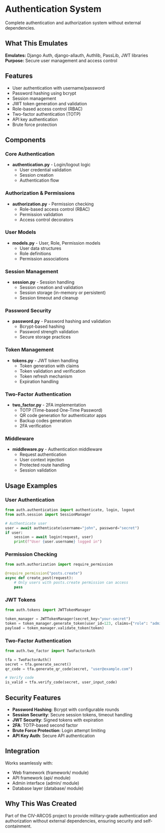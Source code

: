 # Authentication System

Complete authentication and authorization system without external dependencies.

## What This Emulates

**Emulates:** Django Auth, django-allauth, Authlib, PassLib, JWT libraries
**Purpose:** Secure user management and access control

## Features

- User authentication with username/password
- Password hashing using bcrypt
- Session management
- JWT token generation and validation
- Role-based access control (RBAC)
- Two-factor authentication (TOTP)
- API key authentication
- Brute force protection

## Components

### Core Authentication
- **authentication.py** - Login/logout logic
  - User credential validation
  - Session creation
  - Authentication flow

### Authorization & Permissions
- **authorization.py** - Permission checking
  - Role-based access control (RBAC)
  - Permission validation
  - Access control decorators

### User Models
- **models.py** - User, Role, Permission models
  - User data structures
  - Role definitions
  - Permission associations

### Session Management
- **session.py** - Session handling
  - Session creation and validation
  - Session storage (in-memory or persistent)
  - Session timeout and cleanup

### Password Security
- **password.py** - Password hashing and validation
  - Bcrypt-based hashing
  - Password strength validation
  - Secure storage practices

### Token Management
- **tokens.py** - JWT token handling
  - Token generation with claims
  - Token validation and verification
  - Token refresh mechanism
  - Expiration handling

### Two-Factor Authentication
- **two_factor.py** - 2FA implementation
  - TOTP (Time-based One-Time Password)
  - QR code generation for authenticator apps
  - Backup codes generation
  - 2FA verification

### Middleware
- **middleware.py** - Authentication middleware
  - Request authentication
  - User context injection
  - Protected route handling
  - Session validation

## Usage Examples

### User Authentication
```python
from auth.authentication import authenticate, login, logout
from auth.session import SessionManager

# Authenticate user
user = await authenticate(username="john", password="secret")
if user:
    session = await login(request, user)
    print(f"User {user.username} logged in")
```

### Permission Checking
```python
from auth.authorization import require_permission

@require_permission("posts.create")
async def create_post(request):
    # Only users with posts.create permission can access
    pass
```

### JWT Tokens
```python
from auth.tokens import JWTTokenManager

token_manager = JWTTokenManager(secret_key="your-secret")
token = token_manager.generate_token(user_id=123, claims={"role": "admin"})
payload = token_manager.validate_token(token)
```

### Two-Factor Authentication
```python
from auth.two_factor import TwoFactorAuth

tfa = TwoFactorAuth()
secret = tfa.generate_secret()
qr_code = tfa.generate_qr_code(secret, "user@example.com")

# Verify code
is_valid = tfa.verify_code(secret, user_input_code)
```

## Security Features

- **Password Hashing**: Bcrypt with configurable rounds
- **Session Security**: Secure session tokens, timeout handling
- **JWT Security**: Signed tokens with expiration
- **2FA**: TOTP-based second factor
- **Brute Force Protection**: Login attempt limiting
- **API Key Auth**: Secure API authentication

## Integration

Works seamlessly with:
- Web framework (framework/ module)
- API framework (api/ module)
- Admin interface (admin/ module)
- Database layer (database/ module)

## Why This Was Created

Part of the CIV-ARCOS project to provide military-grade authentication and authorization without external dependencies, ensuring security and self-containment.
